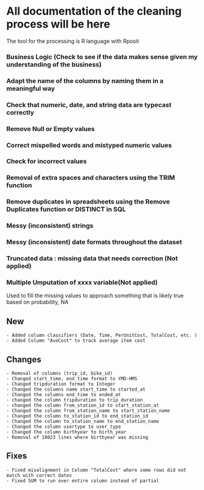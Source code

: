 # All documentation of the cleaning process will be here
The tool for the processing is R language with Rposit

### Business Logic (Check to see if the data makes sense given my understanding of the business) 
### Adapt the name of the columns by naming them in a meaningful way
### Check that numeric, date, and string data are typecast correctly
### Remove Null or Empty values
### Correct mispelled words and mistyped numeric values
### Check for incorrect values
### Removal of extra spaces and characters using the TRIM function
### Remove duplicates in spreadsheets using the Remove Duplicates function or DISTINCT in SQL
### Messy (inconsistent) strings 
### Messy (inconsistent) date formats throughout the dataset
### Truncated data : missing data that needs correction (Not applied)
### Multiple Umputation of xxxx variable(Not applied)
Used to fill the missing values to approach something that is likely true based on probability, NA

## New
    - Added column classifiers (Date, Time, PerUnitCost, TotalCost, etc. )
    - Added Column "AveCost" to track average item cost

## Changes
    - Removal of columns (trip_id, bike_id)
    - Changed start_time, end_time format to YMD-HMS
    - Changed tripduration format to Integer 
    - Changed the columns name start_time to started_at
    - Changed the columns end_time to ended_at
    - changed the column tripduration to trip_duration
    - changed the column from_station_id to start_station_at
    - Changed the column from_station_name to start_station_name 
    - Changed the column to_station_id to end_station_id
    - Changed the column to_station_name to end_station_name 
    - Changed the column usertype to user_type
    - Changed the column birthyear to birth_year
    - Removal of 18023 lines where birthyear was missing 

## Fixes
    - Fixed misalignment in Column "TotalCost" where some rows did not match with correct dates
    - Fixed SUM to run over entire column instead of partial
